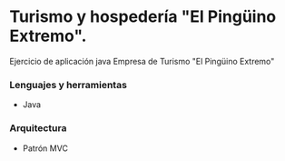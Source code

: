 # Turismo y hospedería "El Pingüino Extremo".
Ejercicio de aplicación java Empresa de Turismo "El Pingüino Extremo"
### Lenguajes y herramientas
- Java
### Arquitectura 
- Patrón MVC
